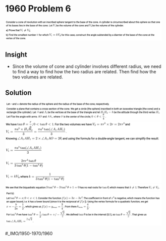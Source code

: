 # 1960 Problem 6
![](1960%20Problem%206/image.png)

## Insight
* Since the volume of cone and cylinder involves different radius, we need to find a way to find how the two radius are related. Then find how the two volumes are related.

## Solution
![](1960%20Problem%206/image%202.png)
![](1960%20Problem%206/image%203.png)
![](1960%20Problem%206/image%204.png)
![](1960%20Problem%206/image%205.png)
















#_IMO/1950-1970/1960